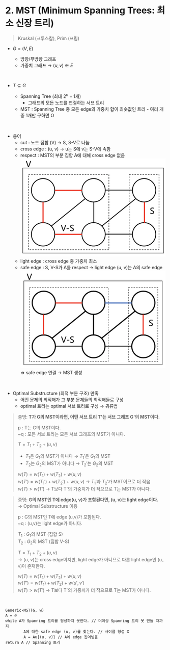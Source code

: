 # 2. MST (Minimum Spanning Trees: 최소 신장 트리)

> Kruskal (크루스칼), Prim (프림)

- $G=(V, E)$

  - 방향/무방향 그래프
  - 가중치 그래프 → $(u, v) ∈ E$

<br>

- $T⊆G$

  - Spanning Tree (최대 $2^n-1$개)
    - 그래프의 모든 노드를 연결하는 서브 트리
  - MST : Spanning Tree 중 모든 edge의 가중치 합이 최솟값인 트리 - 여러 개 중 1개만 구하면 O

<br>

- 용어
  - cut : 노드 집합 (V) → S, S-V로 나눔
  - cross edge : (u, v) → u는 S에 v는 S-V에 속함
  - respect : MST의 부분 집합 A에 대해 cross edge 없음
    ![](imgs/img01.png)
  - light edge : cross edge 중 가중치 최소
  - safe edge : S, V-S가 A를 respect → light edge (u, v)는 A의 safe edge
    ![](imgs/img02.png)
    ⇒ safe edge 연결 → MST 생성

<br>

- Optimal Substructure (최적 부분 구조) 만족
  - 어떤 문제의 최적해가 그 부분 문제들의 최적해들로 구성
  - optimal 트리는 optimal 서브 트리로 구성 → 귀류법

> 증명: **T가 G의 MST이라면, 어떤 서브 트리 T'는 서브 그래프 G'의 MST이다.**
>
> p : T는 G의 MST이다.  
> ~q : 모든 서브 트리는 모든 서브 그래프의 MST가 아니다.
>
> $T=T_1+T_2+(u, v)$
>
> - $T_1$은 $G_1$의 MST가 아니다 → $T_1'$은 $G_1$의 MST
> - $T_2$는 $G_2$의 MST가 아니다 → $T_2'$는 $G_2$의 MST
>
> $w(T)=w(T_1)+w(T_2)+w(u, v)$  
> $w(T')=w(T_1')+w(T_2')+w(u, v)$ → $T_1'$과 $T_2'$가 MST이므로 더 작음  
> $w(T)>w(T')$ → T보다 T`의 가중치가 더 작으므로 T는 MST가 아니다.

> 증명: **G의 MST인 T에 edge(u, v)가 포함된다면, (u, v)는 light edge이다.**  
> → Optimal Substructure 이용
>
> p : G의 MST인 T에 edge (u,v)가 포함된다.  
> ~q : (u,v)는 light edge가 아니다.
>
> $T_1$ : $G_1$의 MST (집합 S)  
> $T_2$ : $G_2$의 MST (집합 V-S)
>
> $T=T_1+T_2+(u, v)$  
> → (u, v)는 cross edge이지만, light edge가 아니므로 다른 light edge인 (u`, v`)이 존재한다.
>
> $w(T)=w(T_1)+w(T_2)+w(u, v)$  
> $w(T')=w(T_1)+w(T_2)+w(u', v')$  
> $w(T)>w(T')$ → T보다 T`의 가중치가 더 작으므로 T는 MST가 아니다.

<br>

```
Generic-MST(G, w)
A = ∅
while A가 Spanning 트리를 형성하지 못한다. // 더이상 Spanning 트리 못 만들 때까지
		A에 대한 safe edge (u, v)를 찾는다. // 사이클 형성 X
		A = A∪{(u, v)} // A에 edge 집어넣음
return A // Spanning 트리
```
